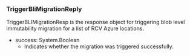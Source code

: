 ### TriggerBliMigrationReply
TriggerBLIMigrationResp is the response object for triggering blob level
immutability migration for a list of RCV Azure locations.

- success: System.Boolean
  - Indicates whether the migration was triggered successfully.
